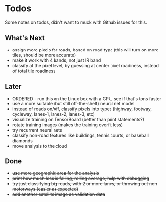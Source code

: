 # Todos
Some notes on todos, didn't want to muck with Github issues for this.

## What's Next
* assign more pixels for roads, based on road type (this will turn on more tiles, should be more accurate)
* make it work with 4 bands, not just IR band
* classify at the pixel level, by guessing at center pixel roadiness, instead of total tile roadiness

## Later
* ORDERED - run this on the Linux box with a GPU, see if that's tons faster
* use a more suitable (but still off-the-shelf) neural net model
* instead of roads on/off, classify pixels into types (highway, footway, cycleway, lanes-1, lanes-2, lanes-3, etc)
* visualize training on TensorBoard (better than print statements?)
* rotate training images (makes the training overfit less)
* try recurrent neural nets
* classify non-road features like buildings, tennis courts, or baseball diamonds
* move analysis to the cloud

## Done
* ~~use more geographic area for the analysis~~
* ~~print how much loss is falling, rolling average, help with debugging~~
* ~~try just classifying big roads, with 2 or more lanes, or throwing out non motorways (easier as expected)~~
* ~~add another satellite image as validation data~~
